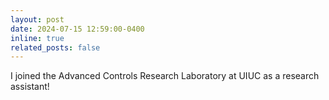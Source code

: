 ```yaml
---
layout: post
date: 2024-07-15 12:59:00-0400
inline: true
related_posts: false
---
```


I joined the Advanced Controls Research Laboratory at UIUC as a research assistant!
